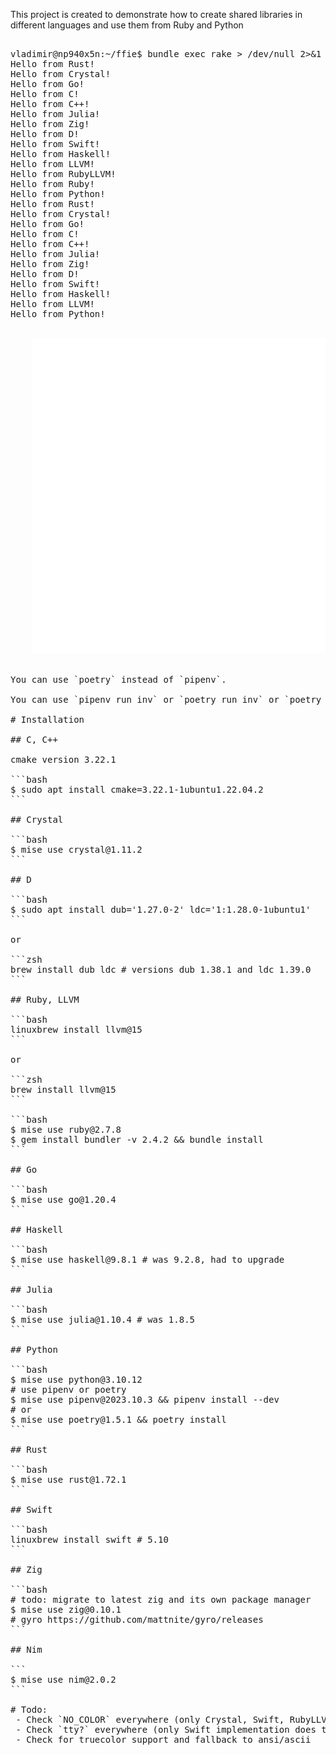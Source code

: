 This project is created to demonstrate how to create shared libraries in different languages and use them from Ruby and Python

<pre><samp>
vladimir@np940x5n:~/ffie$ bundle exec rake > /dev/null 2>&1 && pipenv run bundle exec ./rubie.rb && pipenv run ./pythonie.py
Hello from Rust!
Hello from Crystal!
Hello from Go!
Hello from C!
Hello from C++!
Hello from Julia!
Hello from Zig!
Hello from D!
Hello from Swift!
Hello from Haskell!
Hello from LLVM!
Hello from RubyLLVM!
Hello from Ruby!
Hello from Python!
Hello from Rust!
Hello from Crystal!
Hello from Go!
Hello from C!
Hello from C++!
Hello from Julia!
Hello from Zig!
Hello from D!
Hello from Swift!
Hello from Haskell!
Hello from LLVM!
Hello from Python!
</samp><pre>
<div align="center">
    <img src="Readme.svg" alt="teminal output">
</div>

You can use `poetry` instead of `pipenv`.

You can use `pipenv run inv` or `poetry run inv` or `poetry run poe build` instead of `bundle exec rake`. All these commands use [`tasks.py`](/tasks.py) for [Invoke](https://www.pyinvoke.org/) - and [Poe the Poet](https://poethepoet.natn.io/index.html), configured in the `[tool.poe.tasks]` section of the [`pyproject.toml`](/pyproject.toml) for the last one - instead of Rake and [`Rakefile`](/Rakefile).

# Installation

## C, C++

cmake version 3.22.1

```bash
$ sudo apt install cmake=3.22.1-1ubuntu1.22.04.2
```

## Crystal

```bash
$ mise use crystal@1.11.2
```

## D

```bash
$ sudo apt install dub='1.27.0-2' ldc='1:1.28.0-1ubuntu1'
```

or

```zsh
brew install dub ldc # versions dub 1.38.1 and ldc 1.39.0
```

## Ruby, LLVM

```bash
linuxbrew install llvm@15
```

or

```zsh
brew install llvm@15
```

```bash
$ mise use ruby@2.7.8
$ gem install bundler -v 2.4.2 && bundle install
```

## Go

```bash
$ mise use go@1.20.4
```

## Haskell

```bash
$ mise use haskell@9.8.1 # was 9.2.8, had to upgrade
```

## Julia

```bash
$ mise use julia@1.10.4 # was 1.8.5
```

## Python

```bash
$ mise use python@3.10.12
# use pipenv or poetry
$ mise use pipenv@2023.10.3 && pipenv install --dev
# or
$ mise use poetry@1.5.1 && poetry install
```

## Rust

```bash
$ mise use rust@1.72.1
```

## Swift

```bash
linuxbrew install swift # 5.10
```

## Zig

```bash
# todo: migrate to latest zig and its own package manager
$ mise use zig@0.10.1
# gyro https://github.com/mattnite/gyro/releases
```

## Nim

```
$ mise use nim@2.0.2
```

# Todo:
 - Check `NO_COLOR` everywhere (only Crystal, Swift, RubyLLVM and Ruby implementations do that)
 - Check `tty?` everywhere (only Swift implementation does that)
 - Check for truecolor support and fallback to ansi/ascii
